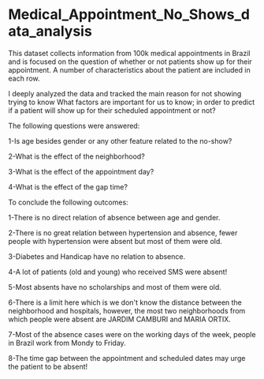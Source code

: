 # Medical_Appointment_No_Shows_data_analysis
This dataset collects information from 100k medical appointments in Brazil and is focused on the question of whether or not patients show up for their appointment. A number of characteristics about the patient are included in each row.

I deeply analyzed the data and tracked the main reason for not showing trying to know What factors are important for us to know; in order to predict if a patient will show up for their scheduled appointment or not?

The following questions were answered:

  1-Is age besides gender or any other feature related to the no-show?
  
  2-What is the effect of the neighborhood?
  
  3-What is the effect of the appointment day?
  
  4-What is the effect of the gap time?

To conclude the following outcomes:

  1-There is no direct relation of absence between age and gender.
  
  2-There is no great relation between hypertension and absence, fewer people with hypertension were absent but most of them were old.
  
  3-Diabetes and Handicap have no relation to absence.
  
  4-A lot of patients (old and young) who received SMS were absent!
  
  5-Most absents have no scholarships and most of them were old.
  
  6-There is a limit here which is we don't know the distance between the neighborhood and hospitals, however, the most two neighborhoods from which people were absent are JARDIM CAMBURI and MARIA ORTIX.
  
  7-Most of the absence cases were on the working days of the week, people in Brazil work from Mondy to Friday.
  
  8-The time gap between the appointment and scheduled dates may urge the patient to be absent!
